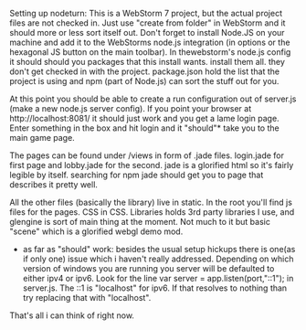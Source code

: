 Setting up nodeturn:
This is a WebStorm 7 project, but the actual project files are not checked in. Just use "create from folder" in WebStorm and it should more or less sort itself out. Don't forget to install Node.JS on your machine and add it to the WebStorms node.js integration (in options or the hexagonal JS button on the main toolbar). 
In thewebstorm's node.js config it should should you packages that this install wants. install them all. they don't get checked in with the project. package.json hold the list that the project is using and npm (part of Node.js) can sort the stuff out for you. 

At this point you should be able to create a run configuration out of server.js (make a new node.js server config). If you point your browser at http://localhost:8081/ it should just work and you get a lame login page. Enter something in the box and hit login and it "should"* take you to the main game page. 

The pages can be found under /views in form of .jade files. login.jade for first page and lobby.jade for the second. jade is a glorified html so it's fairly legible by itself. searching for npm jade should get you to page that describes it pretty well. 

All the other files (basically the library) live in static. 
In the root you'll find js files for the pages. CSS in CSS. 
Libraries holds 3rd party libraries I use, and glengine is sort of main thing at the moment. Not much to it but basic "scene" which is a glorified webgl demo mod. 

* as far as "should" work: besides the usual setup hickups there is one(as if only one) issue which i haven't really addressed. Depending on which version of windows you are running you server will be defaulted to either ipv4 or ipv6. Look for the line var server = app.listen(port,"::1"); in server.js. The ::1 is "localhost" for ipv6. If that resolves to nothing than try replacing that with "localhost".

That's all i can think of right now. 

